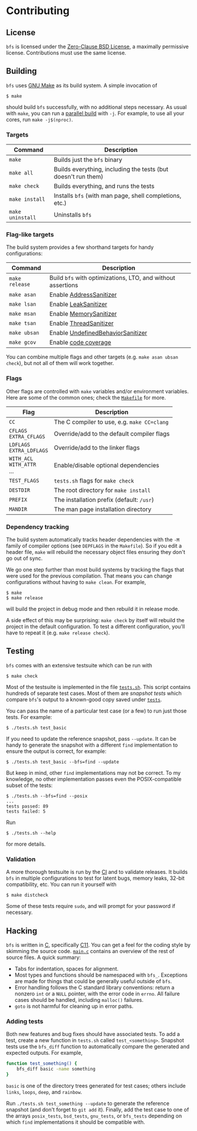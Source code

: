Contributing
============

License
-------

`bfs` is licensed under the [Zero-Clause BSD License](https://opensource.org/licenses/0BSD), a maximally permissive license.
Contributions must use the same license.


Building
--------

`bfs` uses [GNU Make](https://www.gnu.org/software/make/) as its build system.
A simple invocation of

    $ make

should build `bfs` successfully, with no additional steps necessary.
As usual with `make`, you can run a [parallel build](https://www.gnu.org/software/make/manual/html_node/Parallel.html) with `-j`.
For example, to use all your cores, run `make -j$(nproc)`.

### Targets

| Command          | Description                                                   |
|------------------|---------------------------------------------------------------|
| `make`           | Builds just the `bfs` binary                                  |
| `make all`       | Builds everything, including the tests (but doesn't run them) |
| `make check`     | Builds everything, and runs the tests                         |
| `make install`   | Installs `bfs` (with man page, shell completions, etc.)       |
| `make uninstall` | Uninstalls `bfs`                                              |

### Flag-like targets

The build system provides a few shorthand targets for handy configurations:

| Command        | Description                                                 |
|----------------|-------------------------------------------------------------|
| `make release` | Build `bfs` with optimizations, LTO, and without assertions |
| `make asan`    | Enable [AddressSanitizer]                                   |
| `make lsan`    | Enable [LeakSanitizer]                                      |
| `make msan`    | Enable [MemorySanitizer]                                    |
| `make tsan`    | Enable [ThreadSanitizer]                                    |
| `make ubsan`   | Enable [UndefinedBehaviorSanitizer]                         |
| `make gcov`    | Enable [code coverage]                                      |

[AddressSanitizer]: https://github.com/google/sanitizers/wiki/AddressSanitizer
[LeakSanitizer]: https://github.com/google/sanitizers/wiki/AddressSanitizerLeakSanitizer#stand-alone-mode
[MemorySanitizer]: https://github.com/google/sanitizers/wiki/MemorySanitizer
[ThreadSanitizer]: https://github.com/google/sanitizers/wiki/ThreadSanitizerCppManual
[UndefinedBehaviorSanitizer]: https://clang.llvm.org/docs/UndefinedBehaviorSanitizer.html
[code coverage]: https://gcc.gnu.org/onlinedocs/gcc/Gcov.html

You can combine multiple flags and other targets (e.g. `make asan ubsan check`), but not all of them will work together.

### Flags

Other flags are controlled with `make` variables and/or environment variables.
Here are some of the common ones; check the [`Makefile`](/Makefile) for more.

| Flag                             | Description                                 |
|----------------------------------|---------------------------------------------|
| `CC`                             | The C compiler to use, e.g. `make CC=clang` |
| `CFLAGS`<br>`EXTRA_CFLAGS`       | Override/add to the default compiler flags  |
| `LDFLAGS`<br>`EXTRA_LDFLAGS`     | Override/add to the linker flags            |
| `WITH_ACL`<br>`WITH_ATTR`<br>... | Enable/disable optional dependencies        |
| `TEST_FLAGS`                     | `tests.sh` flags for `make check`           |
| `DESTDIR`                        | The root directory for `make install`       |
| `PREFIX`                         | The installation prefix (default: `/usr`)   |
| `MANDIR`                         | The man page installation directory         |

### Dependency tracking

The build system automatically tracks header dependencies with the `-M` family of compiler options (see `DEPFLAGS` in the `Makefile`).
So if you edit a header file, `make` will rebuild the necessary object files ensuring they don't go out of sync.

We go one step further than most build systems by tracking the flags that were used for the previous compilation.
That means you can change configurations without having to `make clean`.
For example,

    $ make
    $ make release

will build the project in debug mode and then rebuild it in release mode.

A side effect of this may be surprising: `make check` by itself will rebuild the project in the default configuration.
To test a different configuration, you'll have to repeat it (e.g. `make release check`).


Testing
-------

`bfs` comes with an extensive testsuite which can be run with

    $ make check

Most of the testsuite is implemented in the file [`tests.sh`](/tests.sh).
This script contains hundreds of separate test cases.
Most of them are *snapshot tests* which compare `bfs`'s output to a known-good copy saved under [`tests`](/tests).

You can pass the name of a particular test case (or a few) to run just those tests.
For example:

    $ ./tests.sh test_basic

If you need to update the reference snapshot, pass `--update`.
It can be handy to generate the snapshot with a different `find` implementation to ensure the output is correct, for example:

    $ ./tests.sh test_basic --bfs=find --update

But keep in mind, other `find` implementations may not be correct.
To my knowledge, no other implementation passes even the POSIX-compatible subset of the tests:

    $ ./tests.sh --bfs=find --posix
    ...
    tests passed: 89
    tests failed: 5

Run

    $ ./tests.sh --help

for more details.

### Validation

A more thorough testsuite is run by the [CI](https://github.com/tavianator/bfs/actions) and to validate releases.
It builds `bfs` in multiple configurations to test for latent bugs, memory leaks, 32-bit compatibility, etc.
You can run it yourself with

    $ make distcheck

Some of these tests require `sudo`, and will prompt for your password if necessary.


Hacking
-------

`bfs` is written in [C](https://en.wikipedia.org/wiki/C_(programming_language)), specifically [C11](https://en.wikipedia.org/wiki/C11_(C_standard_revision)).
You can get a feel for the coding style by skimming the source code.
[`main.c`](/src/main.c) contains an overview of the rest of source files.
A quick summary:

- Tabs for indentation, spaces for alignment.
- Most types and functions should be namespaced with `bfs_`.
  Exceptions are made for things that could be generally useful outside of `bfs`.
- Error handling follows the C standard library conventions: return a nonzero `int` or a `NULL` pointer, with the error code in `errno`.
  All failure cases should be handled, including `malloc()` failures.
- `goto` is not harmful for cleaning up in error paths.

### Adding tests

Both new features and bug fixes should have associated tests.
To add a test, create a new function in `tests.sh` called `test_<something>`.
Snapshot tests use the `bfs_diff` function to automatically compare the generated and expected outputs.
For example,

```bash
function test_something() {
    bfs_diff basic -name something
}
```

`basic` is one of the directory trees generated for test cases; others include `links`, `loops`, `deep`, and `rainbow`.

Run `./tests.sh test_something --update` to generate the reference snapshot (and don't forget to `git add` it).
Finally, add the test case to one of the arrays `posix_tests`, `bsd_tests`, `gnu_tests`, or `bfs_tests` depending on which `find` implementations it should be compatible with.

